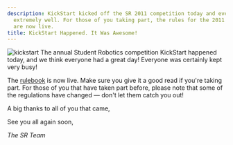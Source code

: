 ```yaml
---
description: KickStart kicked off the SR 2011 competition today and everything went
  extremely well. For those of you taking part, the rules for the 2011 competition
  are now live.
title: KickStart Happened. It Was Awesome!
---
```

<img src="{{ site.baseurl }}/images/content/blog/kickstart.jpg" class="left" alt="kickstart" />
The annual Student Robotics competition KickStart happened today, and we think everyone had a great day!
Everyone was certainly kept very busy!

The [rulebook](https://studentrobotics.org/docs/rules/) is now live.
Make sure you give it a good read if you're taking part.
For those of you that have taken part before, please note that some of the regulations have changed &mdash; don't let 
them catch you out!

A big thanks to all of you that came,

See you all again soon,

_The SR Team_
